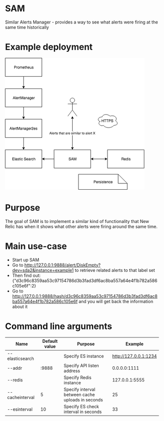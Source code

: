 # SAM
Similar Alerts Manager - provides a way to see what alerts were firing at the same time historically

# Example deployment
![architecture](https://github.com/GiedriusS/SAM/raw/master/SAM.png "SAM architecture")

# Purpose
The goal of SAM is to implement a similar kind of functionality that New Relic has when it shows what other alerts were firing around the same time.

# Main use-case
* Start up SAM
* Go to http://127.0.0.1:9888/alert/DiskEmpty?dev=sda2&instance=example1 to retrieve related alerts to that label set
* Then find out: {"d3c96c8359aa53c97154786d3b3fad3df6ac8ba557a64e4f1b782a586c105e6f":2}
* Go to http://127.0.0.1:9888/hash/d3c96c8359aa53c97154786d3b3fad3df6ac8ba557a64e4f1b782a586c105e6f and you will get back the information about it

# Command line arguments
| Name            | Default value | Purpose                                           | Example               |
|-----------------|---------------|---------------------------------------------------|-----------------------|
| --elasticsearch |               | Specify ES instance                               | http://127.0.0.1:1234 |
| --addr          | :9888         | Specify API listen address                        | 0.0.0.0:1111          |
| --redis         |               | Specify Redis instance                            | 127.0.0.1:5555        |
| --cacheinterval | 5             | Specify interval between cache uploads in seconds | 25                    |
| --esinterval    | 10            | Specify ES check interval in seconds              | 33                    |